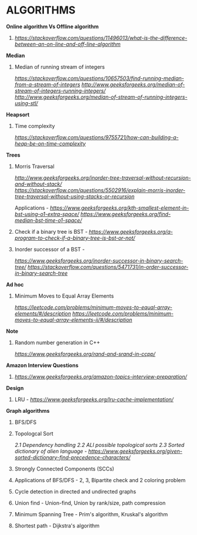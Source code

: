 # ALGORITHMS

**Online algorithm Vs Offline algorithm**
1. *https://stackoverflow.com/questions/11496013/what-is-the-difference-between-an-on-line-and-off-line-algorithm*

**Median**
1. Median of running stream of integers

   *https://stackoverflow.com/questions/10657503/find-running-median-from-a-stream-of-integers*
   *http://www.geeksforgeeks.org/median-of-stream-of-integers-running-integers/*                                                     
   *http://www.geeksforgeeks.org/median-of-stream-of-running-integers-using-stl/*

**Heapsort**
1. Time complexity 

   *https://stackoverflow.com/questions/9755721/how-can-building-a-heap-be-on-time-complexity*

**Trees**
1. Morris Traversal

   *http://www.geeksforgeeks.org/inorder-tree-traversal-without-recursion-and-without-stack/*
   *https://stackoverflow.com/questions/5502916/explain-morris-inorder-tree-traversal-without-using-stacks-or-recursion*
   
   Applications - 
   *https://www.geeksforgeeks.org/kth-smallest-element-in-bst-using-o1-extra-space/*
   *https://www.geeksforgeeks.org/find-median-bst-time-o1-space/*

2. Check if a binary tree is BST - *https://www.geeksforgeeks.org/a-program-to-check-if-a-binary-tree-is-bst-or-not/*
3. Inorder successor of a BST - 

   *https://www.geeksforgeeks.org/inorder-successor-in-binary-search-tree/*
   *https://stackoverflow.com/questions/5471731/in-order-successor-in-binary-search-tree*
   
**Ad hoc**
1. Minimum Moves to Equal Array Elements
   
   *https://leetcode.com/problems/minimum-moves-to-equal-array-elements/#/description*
   *https://leetcode.com/problems/minimum-moves-to-equal-array-elements-ii/#/description* 

**Note**
1. Random number generation in C++

   *https://www.geeksforgeeks.org/rand-and-srand-in-ccpp/*

**Amazon Interview Questions**
1. *https://www.geeksforgeeks.org/amazon-topics-interview-preparation/*

**Design**
1. LRU - *https://www.geeksforgeeks.org/lru-cache-implementation/*

**Graph algorithms**
1. BFS/DFS
2. Topologcal Sort

    *2.1 Dependency handling*
    *2.2 ALl possible topological sorts*
    *2.3 Sorted dictionary of alien language - https://www.geeksforgeeks.org/given-sorted-dictionary-find-precedence-characters/* 
    
3. Strongly Connected Components (SCCs)
4. Applications of BFS/DFS - 2, 3, Bipartite check and 2 coloring problem
5. Cycle detection in directed and undirected graphs
6. Union find - Union-find, Union by rank/size, path compression
7. Minimum Spanning Tree - Prim's algorithm, Kruskal's algorithm
8. Shortest path - Dijkstra's algorithm


